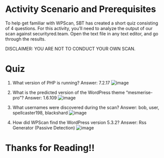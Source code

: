 # Activity Scenario and Prerequisites 
To help get familiar with WPScan, SBT has created a short quiz consisting of 4 questions. For this activity, you’ll need to analyze the output of our scan against securityred.team. Open the text file in any text editor, and go through the results. 

DISCLAIMER: YOU ARE NOT TO CONDUCT YOUR OWN SCAN.

# Quiz
1. What version of PHP is running?
   Answer: 7.2.17
   ![image](https://github.com/ZuanAce/Security_BlueTeam_Challenge/assets/147037911/8d2fc04a-a431-4ca6-8c40-c10be56e073c)
   
2. What is the predicted version of the WordPress theme “mesmerise-pro”?
   Answer: 1.6.109
   ![image](https://github.com/ZuanAce/Security_BlueTeam_Challenge/assets/147037911/fa3eb19b-fe77-4eae-b700-af433896301b)

3. What usernames were discovered during the scan?
   Answer: bob, user, spellcaster198, blackshard
   ![image](https://github.com/ZuanAce/Security_BlueTeam_Challenge/assets/147037911/01260906-ee46-4072-8d9f-abb09ca71a51)

4. How did WPScan find the WordPress version 5.3.2?
   Answer: Rss Generator (Passive Detection)
   ![image](https://github.com/ZuanAce/Security_BlueTeam_Challenge/assets/147037911/feffd0bc-7270-47e4-9f5c-8e47a74b3af3)


# Thanks for Reading!!
